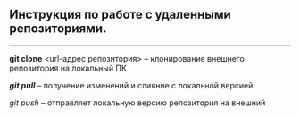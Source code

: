 ## Инструкция по работе с удаленными репозиториями.
___

**git clone** <url-адрес репозитория> – клонирование внешнего репозитория на  локальный ПК

***git pull*** – получение изменений и слияние с локальной версией

_git push_ – отправляет локальную версию репозитория на внешний